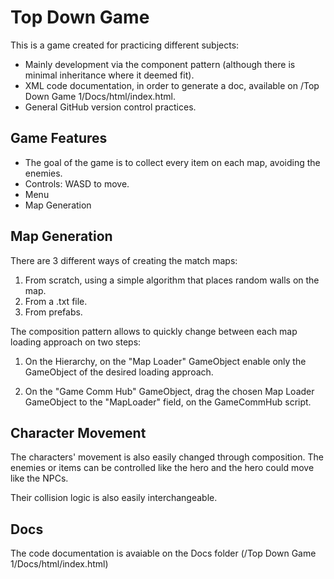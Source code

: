 # Top Down Game

This is a game created for practicing different subjects:
* Mainly development via the component pattern (although there is minimal inheritance where it deemed fit).
* XML code documentation, in order to generate a doc, available on /Top Down Game 1/Docs/html/index.html.
* General GitHub version control practices.

## Game Features
* The goal of the game is to collect every item on each map, avoiding the enemies.
* Controls: WASD to move.
* Menu
* Map Generation

## Map Generation
There are 3 different ways of creating the match maps:
1. From scratch, using a simple algorithm that places random walls on the map.
2. From a .txt file.
3. From prefabs.

The composition pattern allows to quickly change between each map loading approach on two steps:

1. On the Hierarchy, on the "Map Loader" GameObject enable only the GameObject of the desired loading approach.

2. On the "Game Comm Hub" GameObject, drag the chosen Map Loader GameObject to the "MapLoader" field, on the GameCommHub script.

## Character Movement

The characters' movement is also easily changed through composition. The enemies or items can be controlled like the hero and the hero could move like the NPCs.

Their collision logic is also easily interchangeable.

## Docs

The code documentation is avaiable on the Docs folder (/Top Down Game 1/Docs/html/index.html)
